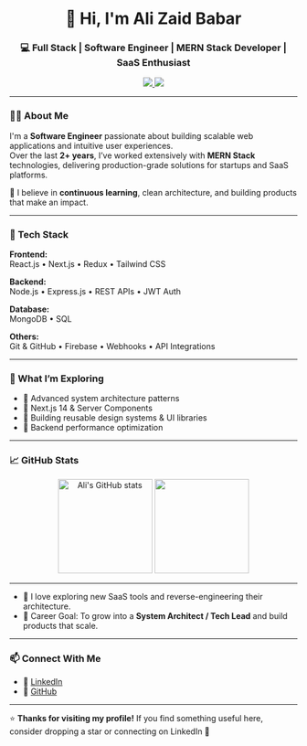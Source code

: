 <h1 align="center">👋 Hi, I'm Ali Zaid Babar</h1>
<h3 align="center">💻 Full Stack | Software Engineer | MERN Stack Developer | SaaS Enthusiast</h3>

<p align="center">
  <a href="https://www.linkedin.com/in/alizaidbabar/" target="_blank">
    <img src="https://img.shields.io/badge/LinkedIn-0077B5?style=flat&logo=linkedin&logoColor=white" />
  </a>
  <a href="https://github.com/AliZaidBabar" target="_blank">
    <img src="https://img.shields.io/badge/GitHub-100000?style=flat&logo=github&logoColor=white" />
  </a>
</p>

---

### 👨‍💻 About Me

I'm a **Software Engineer** passionate about building scalable web applications and intuitive user experiences.  
Over the last **2+ years**, I’ve worked extensively with **MERN Stack** technologies, delivering production-grade solutions for startups and SaaS platforms.

🚀 I believe in **continuous learning**, clean architecture, and building products that make an impact.

---

### 🧰 Tech Stack

**Frontend:**  
React.js • Next.js • Redux • Tailwind CSS

**Backend:**  
Node.js • Express.js • REST APIs • JWT Auth

**Database:**  
MongoDB • SQL

**Others:**  
Git & GitHub • Firebase • Webhooks • API Integrations

---

### 🌱 What I’m Exploring

- 🔸 Advanced system architecture patterns  
- 🔸 Next.js 14 & Server Components  
- 🔸 Building reusable design systems & UI libraries  
- 🔸 Backend performance optimization

---

### 📈 GitHub Stats

<p align="center">
  <img 
    src="https://github-readme-stats.vercel.app/api?username=AliZaidBabar&show_icons=true&include_all_commits=true&count_private=true&theme=tokyonight" 
    alt="Ali's GitHub stats" 
    height="165"
  />
  <img 
    src="https://github-readme-stats.vercel.app/api/top-langs/?username=AliZaidBabar&layout=compact&theme=tokyonight" 
    height="165"
  />
</p>


---

- 🧠 I love exploring new SaaS tools and reverse-engineering their architecture.  
- 🎯 Career Goal: To grow into a **System Architect / Tech Lead** and build products that scale.

---

### 📫 Connect With Me

- 💼 [LinkedIn](https://www.linkedin.com/in/alizaidbabar/)  
- 🧰 [GitHub](https://github.com/AliZaidBabar)

---

⭐ **Thanks for visiting my profile!** If you find something useful here, consider dropping a star or connecting on LinkedIn 🤝

